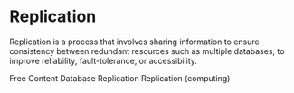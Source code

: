 # Replication

Replication is a process that involves sharing information to ensure consistency between redundant resources such as multiple databases, to improve reliability, fault-tolerance, or accessibility.

<ResourceGroupTitle>Free Content</ResourceGroupTitle>
<BadgeLink colorScheme='yellow' badgeText='Read' href='https://dev.to/karanpratapsingh/system-design-the-complete-course-10fo#database-replication'>Database Replication</BadgeLink>
<BadgeLink colorScheme='yellow' badgeText='Read' href='https://en.wikipedia.org/wiki/Replication_(computing)'>Replication (computing)</BadgeLink>
